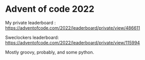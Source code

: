 # Advent of code 2022

My private leaderboard : https://adventofcode.com/2022/leaderboard/private/view/486611

Sweclockers leaderboard: https://adventofcode.com/2022/leaderboard/private/view/115994

Mostly groovy, probably, and some python.
